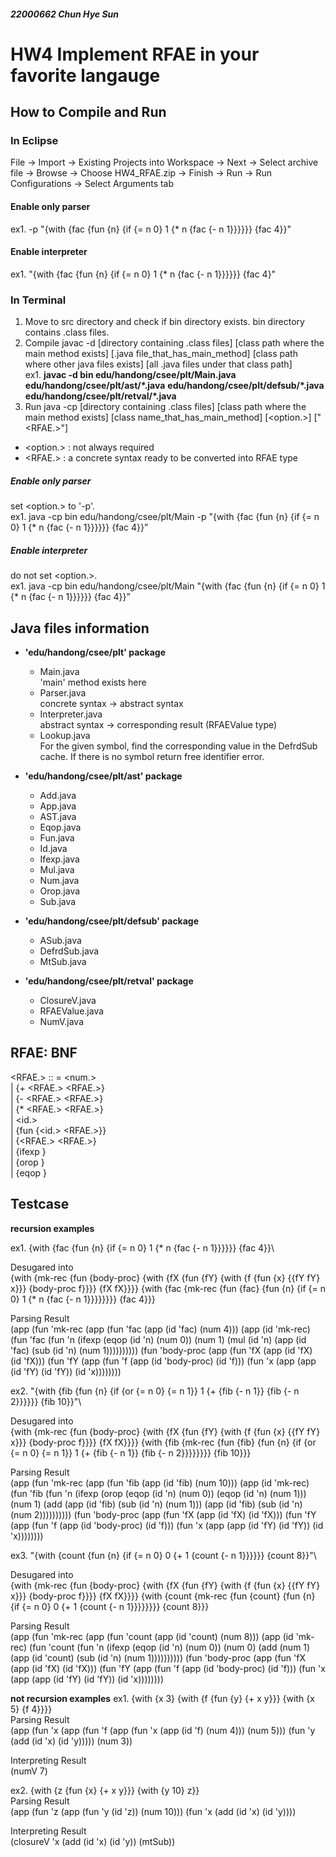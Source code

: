 ##### 22000662 Chun Hye Sun
# HW4 Implement RFAE in your favorite langauge

## How to Compile and Run

### In Eclipse
File → Import → Existing Projects into Workspace → Next → Select archive file → Browse → Choose HW4_RFAE.zip → Finish -> Run -> Run Configurations -> Select Arguments tab

#### Enable only parser
ex1. -p "{with {fac {fun {n} {if {= n 0} 1 {* n {fac {- n 1}}}}}} {fac 4}}"

#### Enable interpreter
ex1. "{with {fac {fun {n} {if {= n 0} 1 {* n {fac {- n 1}}}}}} {fac 4}"

### In Terminal
1. Move to src directory and check if bin directory exists. bin directory contains .class files.
2. Compile
javac -d [directory containing .class files] [class path where the main method exists] [.java file_that_has_main_method] [class path where other java files exists] [all .java files under that class path]\
ex1. **javac -d bin edu/handong/csee/plt/Main.java** **edu/handong/csee/plt/ast/*.java** **edu/handong/csee/plt/defsub/*.java** **edu/handong/csee/plt/retval/*.java**
3. Run
java -cp [directory containing .class files] [class path where the main method exists] [class name_that_has_main_method] [<option.>] ["<RFAE.>"]

* <option.> : not always required
* <RFAE.> : a concrete syntax ready to be converted into RFAE type

##### Enable only parser
set <option.> to '-p'.\
ex1. java -cp bin edu/handong/csee/plt/Main -p "{with {fac {fun {n} {if {= n 0} 1 {* n {fac {- n 1}}}}}} {fac 4}}”

##### Enable interpreter
do not set <option.>.\
ex1. java -cp bin edu/handong/csee/plt/Main "{with {fac {fun {n} {if {= n 0} 1 {* n {fac {- n 1}}}}}} {fac 4}}”

## Java files information
* **'edu/handong/csee/plt' package**
  * Main.java\
    'main' method exists here
  * Parser.java\
    concrete syntax -> abstract syntax
  * Interpreter.java\
    abstract syntax -> corresponding result (RFAEValue type)
  * Lookup.java\
    For the given symbol, find the corresponding value in the DefrdSub cache. If there is no symbol return free identifier error.

* **'edu/handong/csee/plt/ast' package**
  * Add.java
  * App.java
  * AST.java
  * Eqop.java
  * Fun.java
  * Id.java
  * Ifexp.java
  * Mul.java
  * Num.java
  * Orop.java
  * Sub.java
  
* **'edu/handong/csee/plt/defsub' package**
  * ASub.java
  * DefrdSub.java
  * MtSub.java

* **'edu/handong/csee/plt/retval' package**
  * ClosureV.java
  * RFAEValue.java
  * NumV.java

## RFAE: BNF
<RFAE.> :: = <num.>\
            | {+ <RFAE.> <RFAE.>}\
            | {- <RFAE.> <RFAE.>}\
            | {* <RFAE.> <RFAE.>}\
            | <id.>\
            | {fun {<id.> <RFAE.>}}\
            | {<RFAE.> <RFAE.>}\
            | {ifexp <RFAE> <RFAE> <RFAE>}\
            | {orop <RFAE> <RFAE>}\
            | {eqop <RFAE> <RFAE>}

##  Testcase

**recursion examples**

ex1. {with {fac {fun {n} {if {= n 0} 1 {* n {fac {- n 1}}}}}} {fac 4}}\

Desugared into\
{with {mk-rec {fun {body-proc} {with {fX {fun {fY} {with {f {fun {x} {{fY fY} x}}} {body-proc f}}}} {fX fX}}}} {with {fac {mk-rec {fun {fac} {fun {n} {if {= n 0} 1 {* n {fac {- n 1}}}}}}}} {fac 4}}}

Parsing Result\
(app (fun 'mk-rec (app (fun 'fac (app (id 'fac) (num 4))) (app (id 'mk-rec) (fun 'fac (fun 'n (ifexp (eqop (id 'n) (num 0)) (num 1) (mul (id 'n) (app (id 'fac) (sub (id 'n) (num 1)))))))))) (fun 'body-proc (app (fun 'fX (app (id 'fX) (id 'fX))) (fun 'fY (app (fun 'f (app (id 'body-proc) (id 'f))) (fun 'x (app (app (id 'fY) (id 'fY)) (id 'x))))))))

ex2. "{with {fib {fun {n} {if {or {= n 0} {= n 1}} 1 {+ {fib {- n 1}} {fib {- n 2}}}}}} {fib 10}}"\

Desugared into\
{with {mk-rec {fun {body-proc} {with {fX {fun {fY} {with {f {fun {x} {{fY fY} x}}} {body-proc f}}}} {fX fX}}}} {with {fib {mk-rec {fun {fib} {fun {n} {if {or {= n 0} {= n 1}} 1 {+ {fib {- n 1}} {fib {- n 2}}}}}}}} {fib 10}}}

Parsing Result\
(app (fun 'mk-rec (app (fun 'fib (app (id 'fib) (num 10))) (app (id 'mk-rec) (fun 'fib (fun 'n (ifexp (orop (eqop (id 'n) (num 0)) (eqop (id 'n) (num 1))) (num 1) (add (app (id 'fib) (sub (id 'n) (num 1))) (app (id 'fib) (sub (id 'n) (num 2)))))))))) (fun 'body-proc (app (fun 'fX (app (id 'fX) (id 'fX))) (fun 'fY (app (fun 'f (app (id 'body-proc) (id 'f))) (fun 'x (app (app (id 'fY) (id 'fY)) (id 'x))))))))

ex3. "{with {count {fun {n} {if {= n 0} 0 {+ 1 {count {- n 1}}}}}} {count 8}}"\

Desugared into\
{with {mk-rec {fun {body-proc} {with {fX {fun {fY} {with {f {fun {x} {{fY fY} x}}} {body-proc f}}}} {fX fX}}}} {with {count {mk-rec {fun {count} {fun {n} {if {= n 0} 0 {+ 1 {count {- n 1}}}}}}}} {count 8}}}

Parsing Result\
(app (fun 'mk-rec (app (fun 'count (app (id 'count) (num 8))) (app (id 'mk-rec) (fun 'count (fun 'n (ifexp (eqop (id 'n) (num 0)) (num 0) (add (num 1) (app (id 'count) (sub (id 'n) (num 1)))))))))) (fun 'body-proc (app (fun 'fX (app (id 'fX) (id 'fX))) (fun 'fY (app (fun 'f (app (id 'body-proc) (id 'f))) (fun 'x (app (app (id 'fY) (id 'fY)) (id 'x))))))))


**not recursion examples**
ex1. {with {x 3} {with {f {fun {y} {+ x y}}} {with {x 5} {f 4}}}}\
Parsing Result\
(app (fun 'x (app (fun 'f (app (fun 'x (app (id 'f) (num 4))) (num 5))) (fun 'y (add (id 'x) (id 'y))))) (num 3))

Interpreting Result\
(numV 7)

ex2. {with {z {fun {x} {+ x y}}} {with {y 10} z}}\
Parsing Result\
(app (fun 'z (app (fun 'y (id 'z)) (num 10))) (fun 'x (add (id 'x) (id 'y))))

Interpreting Result\
(closureV 'x (add (id 'x) (id 'y)) (mtSub))
